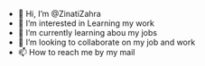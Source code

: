 - 👋 Hi, I’m @ZinatiZahra
- 👀 I’m interested in Learning my work
- 🌱 I’m currently learning abou my jobs
- 💞️ I’m looking to collaborate on my job and work
- 📫 How to reach me by my mail

<!---
ZinatiZahra/ZinatiZahra is a ✨ special ✨ repository because its `README.md` (this file) appears on your GitHub profile.
You can click the Preview link to take a look at your changes.
--->
